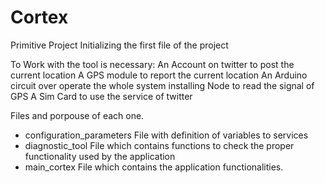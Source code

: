 # Cortex
Primitive Project
Initializing the first file of the project

To Work with the tool is necessary:
  An Account on twitter to post the current location
  A GPS module to report the current location
  An Arduino circuit over operate the whole system installing Node to read the signal of GPS
  A Sim Card to use the service of twitter

Files and porpouse of each one.

- configuration_parameters  File with definition of variables to services
- diagnostic_tool	          File which contains functions to check the proper functionality used by the application
- main_cortex               File which contains the application functionalities.
